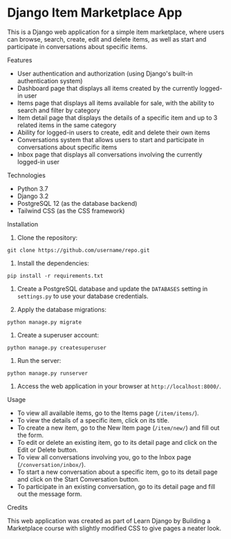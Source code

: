 # Django Item Marketplace App
<p>This is a Django web application for a simple item marketplace, where users can browse, search, create, edit and delete items, as well as start and participate in conversations about specific items.</p>Features
<ul>
 <li>User authentication and authorization (using Django's built-in authentication system)</li>
 <li>Dashboard page that displays all items created by the currently logged-in user</li>
 <li>Items page that displays all items available for sale, with the ability to search and filter by category</li>
 <li>Item detail page that displays the details of a specific item and up to 3 related items in the same category</li>
 <li>Ability for logged-in users to create, edit and delete their own items</li>
 <li>Conversations system that allows users to start and participate in conversations about specific items</li>
 <li>Inbox page that displays all conversations involving the currently logged-in user</li>
</ul>Technologies
<ul>
 <li>Python 3.7</li>
 <li>Django 3.2</li>
 <li>PostgreSQL 12 (as the database backend)</li>
 <li>Tailwind CSS (as the CSS framework)</li>
</ul>Installation
<ol>
 <li>Clone the repository:</li>
</ol>
<pre><span></span><code>git <span>clone</span> https://github.com/username/repo.git
</code></pre>
<ol>
 <li>Install the dependencies:</li>
</ol>
<pre><code>pip install -r requirements.txt
</code></pre>
<ol>
 <li><p>Create a PostgreSQL database and update the <code>DATABASES</code> setting in <code>settings.py</code> to use your database credentials.</p></li>
 <li><p>Apply the database migrations:</p></li>
</ol>
<pre><code>python manage.py migrate
</code></pre>
<ol>
 <li>Create a superuser account:</li>
</ol>
<pre><code>python manage.py createsuperuser
</code></pre>
<ol>
 <li>Run the server:</li>
</ol>
<pre><code>python manage.py runserver
</code></pre>
<ol>
 <li>Access the web application in your browser at <code>http://localhost:8000/</code>.</li>
</ol>Usage
<ul>
 <li>To view all available items, go to the Items page (<code>/item/items/</code>).</li>
 <li>To view the details of a specific item, click on its title.</li>
 <li>To create a new item, go to the New Item page (<code>/item/new/</code>) and fill out the form.</li>
 <li>To edit or delete an existing item, go to its detail page and click on the Edit or Delete button.</li>
 <li>To view all conversations involving you, go to the Inbox page (<code>/conversation/inbox/</code>).</li>
 <li>To start a new conversation about a specific item, go to its detail page and click on the Start Conversation button.</li>
 <li>To participate in an existing conversation, go to its detail page and fill out the message form.</li>
</ul>Credits
<p>This web application was created as part of Learn Django by Building a Marketplace course with slightly modified CSS to give pages a neater look.</p>
